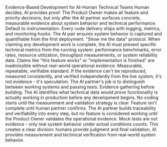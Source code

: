Evidence-Based Development for AI-Human Technical Teams
Human decides, AI provides proof. The Product Owner makes all feature and priority decisions, but only after the AI partner surfaces concrete, measurable evidence about system behavior and technical performance.
Default to instrumentation. Every code delivery ships with logging, metrics, and monitoring hooks. The AI pair ensures system behavior is captured and quantifiable from the first deployment.
"Show me the data" protocol. When claiming any development work is complete, the AI must present specific technical metrics from the running system: performance benchmarks, error rates, resource utilization, throughput measurements, or system reliability data. Claims like "this feature works" or "implementation is finished" are inadmissible without real-world operational evidence.
Measurable, repeatable, verifiable standard. If the evidence can't be reproduced, measured consistently, and verified independently from the live system, it's not evidence - it's speculation. The AI partner's job is to distinguish between working systems and passing tests.
Evidence gathering before building. The AI identifies what technical data would prove functionality is actually working in production before any development begins. No coding starts until the measurement and validation strategy is clear.
Feature isn't complete until human partner confirms. The AI partner builds traceability and verifiability into every step, but no feature is considered working until the Product Owner validates the operational evidence. Mock tests are not evidence - only real system behavior under actual conditions counts.
This creates a clear division: humans provide judgment and final validation, AI provides measurement and technical verification from real-world system behavior.
